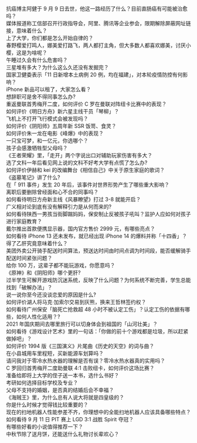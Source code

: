 抗癌博主阿健于 9 月 9 日去世，他这一路经历了什么？目前直肠癌有可能被治愈吗？  
媒体报道称工信部召开行政指导会，阿里、腾讯等企业参会，限期解除屏蔽网址链接，意味着什么？  
上了大学，你们都是怎么开始自律的？  
春野樱爱打鸣人，娜美爱打路飞，两人都打主角，但大多数人都喜欢娜美，讨厌小樱，这是为啥呢？  
午睡过久会有什么危害吗？  
三星堆有多大？为什么这么久还没有发掘完？  
国家卫健委表示「11 日新增本土病例 20 例，均在福建」，对本轮疫情防控有何影响？  
iPhone 新品可以租了，大家怎么看？  
想辞职可是舍不得同事怎么办?  
重返曼联首秀梅开二度，如何评价 C 罗在曼联对阵纽卡比赛中的表现？  
如何评价《明日方舟》新六星主线干员「琴柳」？  
飞机上不打开飞行模式会被发现吗？  
如何评价《阴阳师》五周年新 SSR 饭笥、食灵？  
如何评价朱一龙在电影《峰爆》中的表现？  
一只宝可梦，和一亿元，你选哪个？  
孩子会感激牺牲型父母吗？  
《王者荣耀》里，「走开」两个字说出口对辅助玩家伤害有多大？  
选了文科一年后看见网上说的文科不好考大学有点慌了怎么办?  
如何评价伊赫和 kei 的改编舞台《相信自己》中关于原生家庭的歌词？  
《盗墓笔记》讲了什么?  
在「 911 事件」发生 20 年后，该事件对世界形势产生了哪些重大影响？  
离职后要删除曾经面和心不合的同事吗？  
如何看待明日方舟新主线《风暴瞭望》打过 3-8 就能开启？  
广义相对论到底有没有解释引力是从何而来的?  
如何看待陕西一男孩当街脚踹妈妈，保安制止反被孩子吼叫？监护人应如何对孩子进行家庭教育？  
戴尔推出首款便携显示器，国内官方售价 2999 元，有哪些亮点？  
如何看待 iPhone 13 还未发布，就已经出现 iPhone 14 的爆料并称「十四香」？  
得了乙肝究竟意味着什么？  
美团外卖公开骑手配送时间算法，预送达时间由时间点调为时间段，能否缓解骑手配送时间紧张问题？  
给你 100 万，这辈子都不能玩游戏，你愿意吗？  
《原神》和《阴阳师》哪个更肝?  
过半学生可解开游戏防沉迷系统，反映了什么问题？为何系统不断完善，学生总能找到「破解办法」？  
说一说你至今还没谈恋爱的原因是什么?  
如何评价湖人将马克·加索尔交易到灰熊，换来王哲林签约权？  
如何看待广州保安「脑死亡抢救超 48 小时不被认定工伤」？认定工伤的依据有哪些，如何人性化适用？?  
2021 年国庆期间去哪里旅行可以切身体会到祖国的「山河壮美」？  
如何看待《游戏设计艺术》里的一句话：「你做的前十个游戏都是垃圾，所以赶紧做掉吧」？  
如何评价 1994 版《三国演义》片尾曲《历史的天空》的词与曲？  
在小县城用车里程短，买新能源车划算吗？  
请问我对于零冷水热水器的理解是否有误？零冷水热水器真的实用吗？  
C 罗回归首秀梅开二度助曼联 4:1 击败纽卡，如何评价这场比赛？  
准备给即将上大学的侄子送一本书，选什么书好？  
考研如何选择目标学校及专业？  
父母不支持的婚姻，是否真的结婚后会不幸福？  
《海贼王》里，为什么总有人说大将就是四皇级的？  
你是什么时候才觉得钱比较重要的？  
现在的扫地机器人性能参差不齐，你理想中的全能扫地机器人应该具备哪些特点？  
如何看待 9 月 11 日 PIT 赛上 LGD 3:1 战胜 Spirit 夺冠？  
有哪些好看的小说值得推荐一下？  
中秋节除了送月饼，还能送什么礼物讨长辈欢心？  

